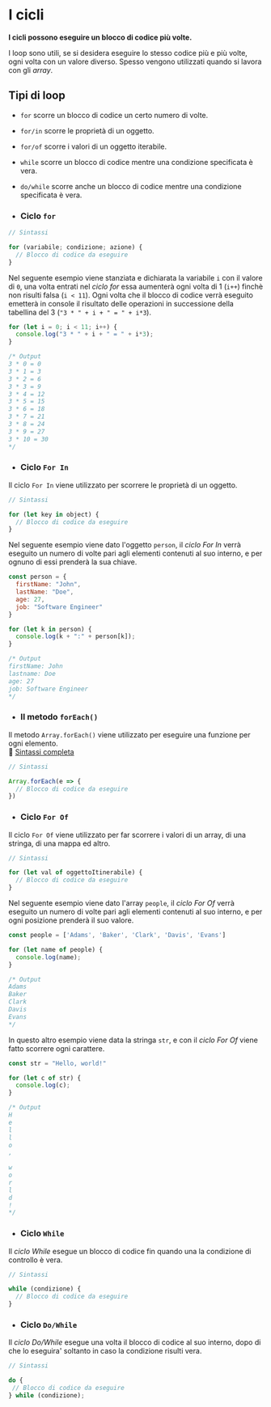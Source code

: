 # I cicli
**I cicli possono eseguire un blocco di codice più volte.**

I loop sono utili, se si desidera eseguire lo stesso codice più e più volte, ogni volta con un valore diverso. Spesso vengono utilizzati quando si lavora con gli _array_.

## Tipi di loop
* `for` scorre un blocco di codice un certo numero di volte.
* `for/in` scorre le proprietà di un oggetto.
* `for/of` scorre i valori di un oggetto iterabile.
* `while` scorre un blocco di codice mentre una condizione specificata è vera.
* `do/while` scorre anche un blocco di codice mentre una condizione specificata è vera.

* ### Ciclo `for`
```js
// Sintassi

for (variabile; condizione; azione) {
  // Blocco di codice da eseguire
}
```

Nel seguente esempio viene stanziata e dichiarata la variabile `i` con il valore di `0`, una volta entrati nel _ciclo for_ essa aumenterà ogni volta di 1 (`i++`) finchè non risulti falsa (`i < 11`). Ogni volta che il blocco di codice verrà eseguito emetterà in console il risultato delle operazioni in successione della tabellina del 3 (`"3 * " + i + " = " + i*3`).
```js
for (let i = 0; i < 11; i++) {
  console.log("3 * " + i + " = " + i*3);
}

/* Output
3 * 0 = 0
3 * 1 = 3
3 * 2 = 6
3 * 3 = 9
3 * 4 = 12
3 * 5 = 15
3 * 6 = 18
3 * 7 = 21
3 * 8 = 24
3 * 9 = 27
3 * 10 = 30
*/
```


* ### Ciclo `For In`
Il ciclo `For In` viene utilizzato per scorrere le proprietà di un oggetto.
```js
// Sintassi

for (let key in object) {
  // Blocco di codice da eseguire
}
```

Nel seguente esempio viene dato l'oggetto `person`, il _ciclo For In_ verrà eseguito un numero di volte pari agli elementi contenuti al suo interno, e per ognuno di essi prenderà la sua chiave.
```js
const person = {
  firstName: "John",
  lastName: "Doe",
  age: 27,
  job: "Software Engineer"
}

for (let k in person) {
  console.log(k + ":" + person[k]);
}

/* Output
firstName: John
lastname: Doe
age: 27
job: Software Engineer
*/
```

* ### Il metodo `forEach()`
Il metodo `Array.forEach()` viene utilizzato per eseguire una funzione per ogni elemento.<br>
🔗 [Sintassi completa](https://developer.mozilla.org/en-US/docs/Web/JavaScript/Reference/Global_Objects/Array/forEach?retiredLocale=it#syntax)
```js
// Sintassi

Array.forEach(e => {
  // Blocco di codice da eseguire
})
```

* ### Ciclo `For Of`
Il ciclo `For Of` viene utilizzato per far scorrere i valori di un array, di una stringa, di una mappa ed altro.
```js
// Sintassi

for (let val of oggettoItinerabile) {
  // Blocco di codice da eseguire
}
```

Nel seguente esempio viene dato l'array `people`, il _ciclo For Of_ verrà eseguito un numero di volte pari agli elementi contenuti al suo interno, e per ogni posizione prenderà il suo valore.
```js
const people = ['Adams', 'Baker', 'Clark', 'Davis', 'Evans']

for (let name of people) {
  console.log(name);
}

/* Output
Adams
Baker
Clark
Davis
Evans
*/
```

In questo altro esempio viene data la stringa `str`, e con il _ciclo For Of_ viene fatto scorrere ogni carattere.
```js
const str = "Hello, world!"

for (let c of str) {
  console.log(c);
}

/* Output
H
e
l
l
o
,
 
w
o
r
l
d
!
*/
```

* ### Ciclo `While`
Il _ciclo While_ esegue un blocco di codice fin quando una la condizione di controllo è vera.
```js
// Sintassi

while (condizione) {
  // Blocco di codice da eseguire
}
```
* ### Ciclo `Do/While`
Il *ciclo Do/While* esegue una volta il blocco di codice al suo interno, dopo di che lo eseguira' soltanto in caso la condizione risulti vera.
 ```js
// Sintassi

do {
  // Blocco di codice da eseguire
} while (condizione);
```
